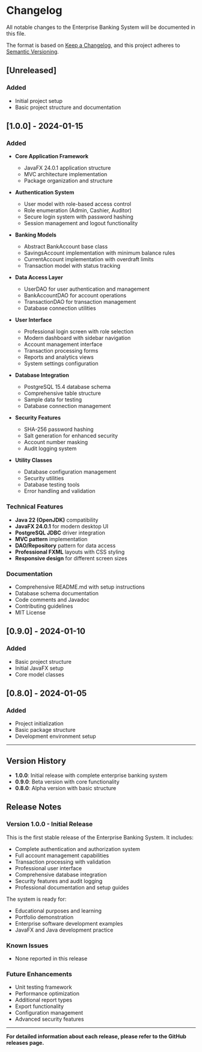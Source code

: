 # Changelog

All notable changes to the Enterprise Banking System will be documented in this file.

The format is based on [Keep a Changelog](https://keepachangelog.com/en/1.0.0/),
and this project adheres to [Semantic Versioning](https://semver.org/spec/v2.0.0.html).

## [Unreleased]

### Added
- Initial project setup
- Basic project structure and documentation

## [1.0.0] - 2024-01-15

### Added
- **Core Application Framework**
  - JavaFX 24.0.1 application structure
  - MVC architecture implementation
  - Package organization and structure

- **Authentication System**
  - User model with role-based access control
  - Role enumeration (Admin, Cashier, Auditor)
  - Secure login system with password hashing
  - Session management and logout functionality

- **Banking Models**
  - Abstract BankAccount base class
  - SavingsAccount implementation with minimum balance rules
  - CurrentAccount implementation with overdraft limits
  - Transaction model with status tracking

- **Data Access Layer**
  - UserDAO for user authentication and management
  - BankAccountDAO for account operations
  - TransactionDAO for transaction management
  - Database connection utilities

- **User Interface**
  - Professional login screen with role selection
  - Modern dashboard with sidebar navigation
  - Account management interface
  - Transaction processing forms
  - Reports and analytics views
  - System settings configuration

- **Database Integration**
  - PostgreSQL 15.4 database schema
  - Comprehensive table structure
  - Sample data for testing
  - Database connection management

- **Security Features**
  - SHA-256 password hashing
  - Salt generation for enhanced security
  - Account number masking
  - Audit logging system

- **Utility Classes**
  - Database configuration management
  - Security utilities
  - Database testing tools
  - Error handling and validation

### Technical Features
- **Java 22 (OpenJDK)** compatibility
- **JavaFX 24.0.1** for modern desktop UI
- **PostgreSQL JDBC** driver integration
- **MVC pattern** implementation
- **DAO/Repository** pattern for data access
- **Professional FXML** layouts with CSS styling
- **Responsive design** for different screen sizes

### Documentation
- Comprehensive README.md with setup instructions
- Database schema documentation
- Code comments and Javadoc
- Contributing guidelines
- MIT License

## [0.9.0] - 2024-01-10

### Added
- Basic project structure
- Initial JavaFX setup
- Core model classes

## [0.8.0] - 2024-01-05

### Added
- Project initialization
- Basic package structure
- Development environment setup

---

## Version History

- **1.0.0**: Initial release with complete enterprise banking system
- **0.9.0**: Beta version with core functionality
- **0.8.0**: Alpha version with basic structure

## Release Notes

### Version 1.0.0 - Initial Release
This is the first stable release of the Enterprise Banking System. It includes:

- Complete authentication and authorization system
- Full account management capabilities
- Transaction processing with validation
- Professional user interface
- Comprehensive database integration
- Security features and audit logging
- Professional documentation and setup guides

The system is ready for:
- Educational purposes and learning
- Portfolio demonstration
- Enterprise software development examples
- JavaFX and Java development practice

### Known Issues
- None reported in this release

### Future Enhancements
- Unit testing framework
- Performance optimization
- Additional report types
- Export functionality
- Configuration management
- Advanced security features

---

**For detailed information about each release, please refer to the GitHub releases page.**
